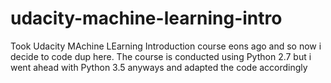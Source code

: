 # udacity-machine-learning-intro
Took Udacity MAchine LEarning Introduction course eons ago and so now i decide to code dup here. The course is conducted using Python 2.7 but i went ahead with Python 3.5 anyways and adapted the code accordingly

